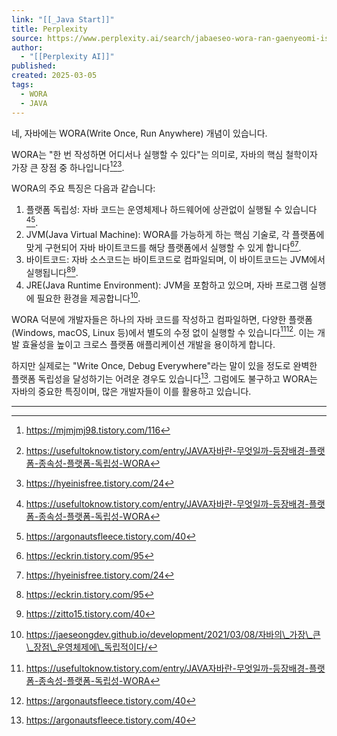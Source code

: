 ```yaml
---
link: "[[_Java Start]]"
title: Perplexity
source: https://www.perplexity.ai/search/jabaeseo-wora-ran-gaenyeomi-is-njIhUijZTeqeezv1sm8czA
author:
  - "[[Perplexity AI]]"
published: 
created: 2025-03-05
tags:
  - WORA
  - JAVA
---
```

네, 자바에는 WORA(Write Once, Run Anywhere) 개념이 있습니다.

WORA는 "한 번 작성하면 어디서나 실행할 수 있다"는 의미로, 자바의 핵심 철학이자 가장 큰 장점 중 하나입니다[^1][^3][^5].

WORA의 주요 특징은 다음과 같습니다:

1. 플랫폼 독립성: 자바 코드는 운영체제나 하드웨어에 상관없이 실행될 수 있습니다[^3][^4].
2. JVM(Java Virtual Machine): WORA를 가능하게 하는 핵심 기술로, 각 플랫폼에 맞게 구현되어 자바 바이트코드를 해당 플랫폼에서 실행할 수 있게 합니다[^2][^5].
3. 바이트코드: 자바 소스코드는 바이트코드로 컴파일되며, 이 바이트코드는 JVM에서 실행됩니다[^2][^7].
4. JRE(Java Runtime Environment): JVM을 포함하고 있으며, 자바 프로그램 실행에 필요한 환경을 제공합니다[^6].

WORA 덕분에 개발자들은 하나의 자바 코드를 작성하고 컴파일하면, 다양한 플랫폼(Windows, macOS, Linux 등)에서 별도의 수정 없이 실행할 수 있습니다[^3][^4]. 이는 개발 효율성을 높이고 크로스 플랫폼 애플리케이션 개발을 용이하게 합니다.

하지만 실제로는 "Write Once, Debug Everywhere"라는 말이 있을 정도로 완벽한 플랫폼 독립성을 달성하기는 어려운 경우도 있습니다[^4]. 그럼에도 불구하고 WORA는 자바의 중요한 특징이며, 많은 개발자들이 이를 활용하고 있습니다.

---

[^1]: https://mjmjmj98.tistory.com/116

[^2]: https://eckrin.tistory.com/95

[^3]: https://usefultoknow.tistory.com/entry/JAVA자바란-무엇일까-등장배경-플랫폼-종속성-플랫폼-독립성-WORA

[^4]: https://argonautsfleece.tistory.com/40

[^5]: https://hyeinisfree.tistory.com/24

[^6]: https://jaeseongdev.github.io/development/2021/03/08/자바의\_가장\_큰\_장점\_운영체제에\_독립적이다/

[^7]: https://zitto15.tistory.com/40